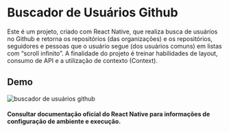 # Buscador de Usuários Github
Este é um projeto, criado com React Native, que realiza busca de usuários no Github e retorna os repositórios (das organizações) e os repositórios, seguidores e pessoas que o usuário segue (dos usuários comuns) em listas com “scroll infinito”. A finalidade do projeto é treinar habilidades de layout, consumo de API e a utilização de contexto (Context).


## Demo
<img src="./src/assets/buscador.gif" alt= "buscador de usuários github">

#### Consultar documentação oficial do React Native para informações de configuração de ambiente e execução.